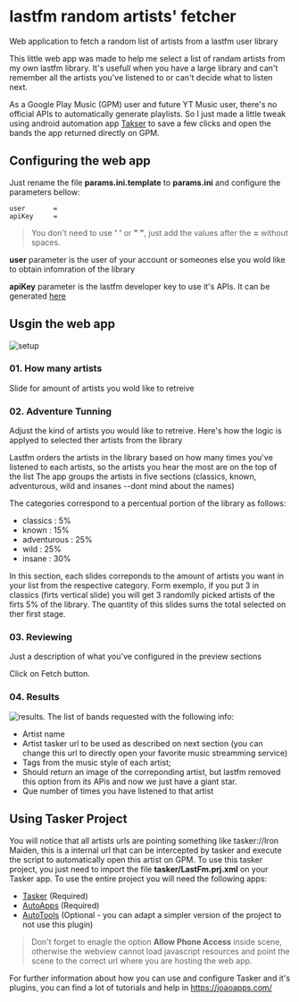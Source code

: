 # lastfm random artists' fetcher
Web application to fetch a random list of artists from a lastfm user library

This little web app was made to help me select a list of randam artists from my own lastfm library. It's usefull when you have a large library and can't remember all the artists you've listened to or can't decide what to listen next. 

As a Google Play Music (GPM) user and future YT Music user, there's no official APIs to automatically generate playlists. So I just made a little tweak using android automation app [Takser](https://play.google.com/store/apps/details?id=net.dinglisch.android.taskerm) to save a few clicks and open the bands the app returned directly on GPM.

## Configuring the web app
Just rename the file **params.ini.template** to **params.ini** and configure the parameters bellow:
```
user       =
apiKey     =
```
> You don't need to use **' '** or **" "**, just add the values after the **=** without spaces.

**user** parameter is the user of your account or someones else you wold like to obtain infomration of the library

**apiKey** parameter is the lastfm developer key to use it's APIs. It can be generated [here](https://www.last.fm/api/account/create)

## Usgin the web app
![setup](https://imgshare.io/images/2020/05/25/Capture01.png)
### 01. How many artists
Slide for amount of artists you wold like to retreive
### 02. Adventure Tunning
Adjust the kind of artists you would like to retreive. Here's how the logic is applyed to selected ther artists from the library

Lastfm orders the artists in the library based on how many times you've listened to each artists, so the artists you hear the most are on the top of the list
The app groups the artists in five sections (classics, known, adventurous, wild and insanes --dont mind about the names) 

The categories correspond to a percentual portion of the library as follows:

- classics : 5%
- known : 15%
- adventurous : 25%
- wild : 25%
- insane : 30% 

In this section, each slides correponds to the amount of artists you want in your list from the respective category. Form exemplo, if you put 3 in classics (firts vertical slide) you will get 3 randomlly picked artists of the firts 5% of the library.
The quantity of this slides sums the total selected on ther first stage.

### 03. Reviewing
Just a description of what you've configured in the preview sections

Click on Fetch button.

### 04. Results
![results](https://imgshare.io/images/2020/05/25/Capture02.png).
The list of bands requested with the following info:
- Artist name
- Artist tasker url to be used as described on next section (you can change this url to directly open your favorite music streamming service)
- Tags from the music style of each artist;
- Should return an image of the correponding artist, but lastfm removed this option from its APis and now we just have a giant star.
- Que number of times you have listened to that artist

## Using Tasker Project
You will notice that all artists urls are pointing something like tasker://Iron Maiden, this is a internal url that can be intercepted by tasker and execute the script to automatically open this artist on GPM.
To use this tasker project, you just need to import the file **tasker/LastFm.prj.xml** on your Tasker app. 
To use the entire project you will need the following apps:
- [Tasker](https://play.google.com/store/apps/details?id=net.dinglisch.android.taskerm) (Required)
- [AutoApps](https://play.google.com/store/apps/details?id=com.joaomgcd.auto) (Required)
- [AutoTools](https://play.google.com/store/apps/details?id=com.joaomgcd.autotools) (Optional - you can adapt a simpler version of the project to not use this plugin)
> Don't forget to enagle the option **Allow Phone Access** inside scene, otherwise the webview cannot load javascript resources and point the scene to the correct url where you are hosting the web app.

For further information about how you can use and configure Tasker and it's plugins, you can find a lot of tutorials and help in https://joaoapps.com/
